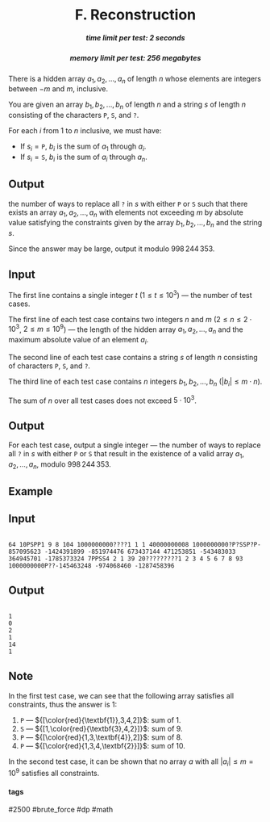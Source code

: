 <h1 style='text-align: center;'> F. Reconstruction</h1>

<h5 style='text-align: center;'>time limit per test: 2 seconds</h5>
<h5 style='text-align: center;'>memory limit per test: 256 megabytes</h5>

There is a hidden array $a_1, a_2, \ldots, a_n$ of length $n$ whose elements are integers between $-m$ and $m$, inclusive.

You are given an array $b_1, b_2, \ldots, b_n$ of length $n$ and a string $s$ of length $n$ consisting of the characters $\texttt{P}$, $\texttt{S}$, and $\texttt{?}$.

For each $i$ from $1$ to $n$ inclusive, we must have: 

* If $s_i = \texttt{P}$, $b_i$ is the sum of $a_1$ through $a_i$.
* If $s_i = \texttt{S}$, $b_i$ is the sum of $a_i$ through $a_n$.

## Output

 the number of ways to replace all $\texttt{?}$ in $s$ with either $\texttt{P}$ or $\texttt{S}$ such that there exists an array $a_1, a_2, \ldots, a_n$ with elements not exceeding $m$ by absolute value satisfying the constraints given by the array $b_1, b_2, \ldots, b_n$ and the string $s$.

Since the answer may be large, output it modulo $998\,244\,353$.

## Input

The first line contains a single integer $t$ ($1 \leq t \leq 10^3$) — the number of test cases.

The first line of each test case contains two integers $n$ and $m$ ($2 \leq n \leq 2 \cdot 10^3$, $2 \leq m \leq 10^{9}$) — the length of the hidden array $a_1, a_2, \ldots, a_n$ and the maximum absolute value of an element $a_i$.

The second line of each test case contains a string $s$ of length $n$ consisting of characters $\texttt{P}$, $\texttt{S}$, and $\texttt{?}$.

The third line of each test case contains $n$ integers $b_1, b_2, \ldots, b_n$ ($|b_i| \leq m \cdot n$).

The sum of $n$ over all test cases does not exceed $5 \cdot 10^3$.

## Output

For each test case, output a single integer — the number of ways to replace all $\texttt{?}$ in $s$ with either $\texttt{P}$ or $\texttt{S}$ that result in the existence of a valid array $a_1, a_2, \ldots, a_n$, modulo $998\,244\,353$.

## Example

## Input


```

64 10PSPP1 9 8 104 1000000000????1 1 1 40000000008 1000000000?P?SSP?P-857095623 -1424391899 -851974476 673437144 471253851 -543483033 364945701 -1785373324 7PPSS4 2 1 39 20?????????1 2 3 4 5 6 7 8 93 1000000000P??-145463248 -974068460 -1287458396
```
## Output


```

1
0
2
1
14
1

```
## Note

In the first test case, we can see that the following array satisfies all constraints, thus the answer is $1$: 

1. $\texttt{P}$ — ${[\color{red}{\textbf{1}},3,4,2]}$: sum of $1$.
2. $\texttt{S}$ — ${[1,\color{red}{\textbf{3},4,2}]}$: sum of $9$.
3. $\texttt{P}$ — ${[\color{red}{1,3,\textbf{4}},2]}$: sum of $8$.
4. $\texttt{P}$ — ${[\color{red}{1,3,4,\textbf{2}}]}$: sum of $10$.

In the second test case, it can be shown that no array $a$ with all $|a_i| \leq m = 10^9$ satisfies all constraints.



#### tags 

#2500 #brute_force #dp #math 